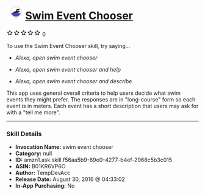 # &nbsp;<img src="skill_icon" alt="Swim Event Chooser icon" width="36"> [Swim Event Chooser](http://alexa.amazon.com/#skills/amzn1.ask.skill.f56aa5b9-69e0-4277-b4ef-2968c5b3c015)
![0 stars](../../images/ic_star_border_black_18dp_1x.png)![0 stars](../../images/ic_star_border_black_18dp_1x.png)![0 stars](../../images/ic_star_border_black_18dp_1x.png)![0 stars](../../images/ic_star_border_black_18dp_1x.png)![0 stars](../../images/ic_star_border_black_18dp_1x.png) 0

To use the Swim Event Chooser skill, try saying...

* *Alexa, open swim event chooser*

* *Alexa, open swim event chooser and help*

* *Alexa, open swim event chooser and describe*

This app uses general overall criteria to help users decide what swim events they might prefer. The responses are in "long-course" form so each event is in meters. Each event has a short description that users may ask for with a "tell me more".

***

### Skill Details

* **Invocation Name:** swim event chooser
* **Category:** null
* **ID:** amzn1.ask.skill.f56aa5b9-69e0-4277-b4ef-2968c5b3c015
* **ASIN:** B01KR6VP6O
* **Author:** TempDevAcc
* **Release Date:** August 30, 2016 @ 04:33:02
* **In-App Purchasing:** No
